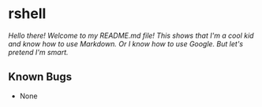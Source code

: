 # rshell
*Hello there! Welcome to my README.md file! This shows that I'm a cool kid and know how to use Markdown. Or I know how to use Google. But let's pretend I'm smart.*

## Known Bugs
* None


